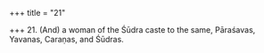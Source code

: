 +++
title = "21"

+++
21. (And) a woman of the Śūdra caste to the same, Pāraśavas, Yavanas, Caraṇas, and Śūdras.
